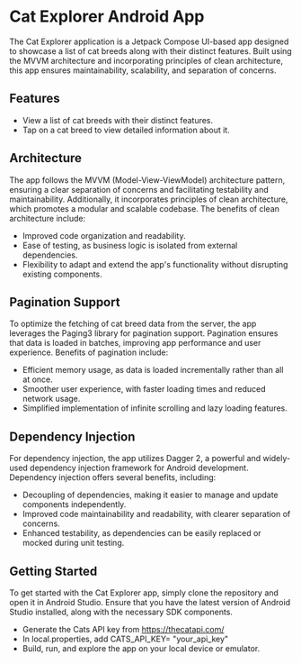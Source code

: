 # Cat Explorer Android App

The Cat Explorer application is a Jetpack Compose UI-based app designed to showcase a list of cat breeds along with their distinct features. Built using the MVVM architecture and incorporating principles of clean architecture, this app ensures maintainability, scalability, and separation of concerns. 

## Features

- View a list of cat breeds with their distinct features.
- Tap on a cat breed to view detailed information about it.

## Architecture

The app follows the MVVM (Model-View-ViewModel) architecture pattern, ensuring a clear separation of concerns and facilitating testability and maintainability. Additionally, it incorporates principles of clean architecture, which promotes a modular and scalable codebase. The benefits of clean architecture include:

- Improved code organization and readability.
- Ease of testing, as business logic is isolated from external dependencies.
- Flexibility to adapt and extend the app's functionality without disrupting existing components.

## Pagination Support

To optimize the fetching of cat breed data from the server, the app leverages the Paging3 library for pagination support. Pagination ensures that data is loaded in batches, improving app performance and user experience. Benefits of pagination include:

- Efficient memory usage, as data is loaded incrementally rather than all at once.
- Smoother user experience, with faster loading times and reduced network usage.
- Simplified implementation of infinite scrolling and lazy loading features.

## Dependency Injection

For dependency injection, the app utilizes Dagger 2, a powerful and widely-used dependency injection framework for Android development. Dependency injection offers several benefits, including:

- Decoupling of dependencies, making it easier to manage and update components independently.
- Improved code maintainability and readability, with clearer separation of concerns.
- Enhanced testability, as dependencies can be easily replaced or mocked during unit testing.

## Getting Started

To get started with the Cat Explorer app, simply clone the repository and open it in Android Studio. Ensure that you have the latest version of Android Studio installed, along with the necessary SDK components. 
- Generate the Cats API key from https://thecatapi.com/
- In local.properties, add CATS_API_KEY= "your_api_key"
- Build, run, and explore the app on your local device or emulator.
